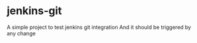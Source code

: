 # jenkins-git

A simple project to test jenkins git integration
And it should be triggered by any change
   
